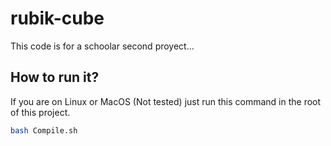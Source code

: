 # rubik-cube
This code is for a schoolar second proyect...

## How to run it?
If you are on Linux or MacOS (Not tested) just run this command in the root of this project.
````bash
bash Compile.sh
````